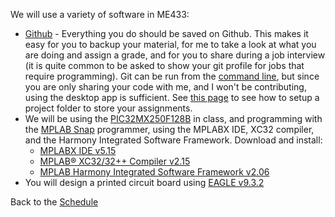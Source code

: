 We will use a variety of software in ME433:
* [Github](https://desktop.github.com/) - Everything you do should be saved on Github. This makes it easy for you to backup your material, for me to take a look at what you are doing and assign a grade, and for you to share during a job interview (it is quite common to be asked to show your git profile for jobs that require programming). Git can be run from the [command line](https://services.github.com/on-demand/downloads/github-git-cheat-sheet.pdf), but since you are only sharing your code with me, and I won't be contributing, using the desktop app is sufficient. See [this page](https://github.com/ndm736/ME433_2019/wiki/Github) to see how to setup a project folder to store your assignments.
* We will be using the [PIC32MX250F128B](https://www.microchip.com/wwwproducts/en/PIC32MX250F128B) in class, and programming with the [MPLAB Snap](https://www.microchip.com/developmenttools/ProductDetails/PartNO/PG164100) programmer, using the MPLABX IDE, XC32 compiler, and the Harmony Integrated Software Framework. Download and install:
    - [MPLABX IDE v5.15](https://www.microchip.com/mplab/mplab-x-ide)
    - [MPLAB® XC32/32++ Compiler v2.15](https://www.microchip.com/mplab/compilers)
    - [MPLAB Harmony Integrated Software Framework v2.06](https://www.microchip.com/mplab/mplab-harmony)
* You will design a printed circuit board using [EAGLE v9.3.2](https://www.autodesk.com/education/free-software/eagle)

Back to the [Schedule](https://github.com/ndm736/ME433_2019/wiki/Schedule)